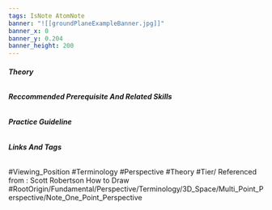 ```yaml
---
tags: IsNote AtomNote 
banner: "![[groundPlaneExampleBanner.jpg]]"
banner_x: 0
banner_y: 0.204
banner_height: 200
---
```


###### **_Theory_**


###### **_Reccommended Prerequisite And Related Skills_**
###### **_Practice Guideline_**

###### **_Links And Tags_**
#Viewing_Position #Terminology #Perspective #Theory #Tier/
Referenced from : Scott Robertson How to Draw
#RootOrigin/Fundamental/Perspective/Terminology/3D_Space/Multi_Point_Perspective/Note_One_Point_Perspective
